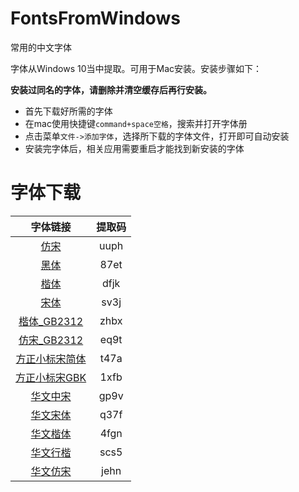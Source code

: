 # FontsFromWindows

常用的中文字体

字体从Windows 10当中提取。可用于Mac安装。安装步骤如下：

**安装过同名的字体，请删除并清空缓存后再行安装。**

* 首先下载好所需的字体
* 在mac使用快捷键`command+space空格`，搜索并打开字体册
* 点击菜单`文件->添加字体`，选择所下载的字体文件，打开即可自动安装
* 安装完字体后，相关应用需要重启才能找到新安装的字体

# 字体下载

| 字体链接 | 提取码 |
| :------: | :------: |
| [仿宋](https://pan.baidu.com/s/1U7CUmTcB1Fd0Hueiek9A0Q) | uuph |
| [黑体](https://pan.baidu.com/s/12roGUveIM9n5yCxKziQmrQ) | 87et |
| [楷体](https://pan.baidu.com/s/1B7RumiYUsw30EEMJn70Kwg) | dfjk |
| [宋体](https://pan.baidu.com/s/1AslV3-3hytlKsv_EBKcqPA) | sv3j |
| [楷体_GB2312](https://pan.baidu.com/s/1IDDVuOBLcNlNlWbNOFldWg) | zhbx |
| [仿宋_GB2312](https://pan.baidu.com/s/1U9X7JPQcfXv7pFZ-rps_PQ) | eq9t |
| [方正小标宋简体](https://pan.baidu.com/s/1NX2uBqJWHTdVAkbFqiSO7A) | t47a |
| [方正小标宋GBK](https://pan.baidu.com/s/1tE6fEARIhdt6IBVhkcqhHQ) | 1xfb |
| [华文中宋](https://pan.baidu.com/s/16lm9NS1WS85xA25v-EifOQ) | gp9v |
| [华文宋体](https://pan.baidu.com/s/1iE4ncP8_YgmhjXk7BWX8uA) | q37f |
| [华文楷体](https://pan.baidu.com/s/1d7bMDbvi4P4CIBgrvlZTMw) | 4fgn |
| [华文行楷](https://pan.baidu.com/s/1ya3M6gVBh1lmrrwjGOlXZg) | scs5 |
| [华文仿宋](https://pan.baidu.com/s/1OwucFc--rVluVOWqD7vrrA) | jehn |
